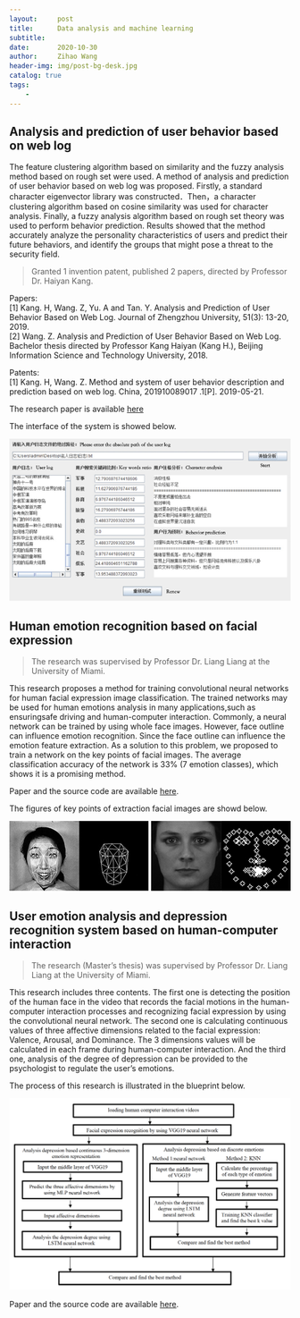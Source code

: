 ```yaml
---
layout:     post
title:      Data analysis and machine learning
subtitle:   
date:       2020-10-30
author:     Zihao Wang
header-img: img/post-bg-desk.jpg
catalog: true
tags:
    - 
---
```


## Analysis and prediction of user behavior based on web log

The feature clustering algorithm based on similarity and the fuzzy analysis method based on rough set were used. A method of analysis and prediction of user behavior based on web log was proposed. Firstly, a standard character eigenvector library was constructed．Then，a character clustering algorithm based on cosine similarity was used for character analysis. Finally, a fuzzy analysis algorithm based on rough set theory was used to perform behavior prediction. Results showed that the method accurately analyze the personality characteristics of users and predict their future behaviors, and identify the groups that might pose a threat to the security field.

>Granted 1 invention patent, published 2 papers, directed by Professor Dr. Haiyan Kang.

Papers:<br>
[1]	Kang. H, Wang. Z, Yu. A and Tan. Y. Analysis and Prediction of User Behavior Based on Web Log. Journal of   Zhengzhou University, 51(3): 13-20, 2019.<br>
[2]	Wang. Z. Analysis and Prediction of User Behavior Based on Web Log. Bachelor thesis directed by Professor Kang Haiyan (Kang H.), Beijing Information Science and  Technology University, 2018.

Patents:<br>
[1]	Kang. H, Wang. Z. Method and system of user behavior description and prediction based on web log. China, 201910089017 .1[P]. 2019-05-21.

The research paper is available [here](http://new.oversea.cnki.net/KCMS/detail/detail.aspx?dbcode=CJFQ&dbname=CJFDLAST2019&filename=ZZDZ201903008&v=MDAwNDFyQ1VSTE9mYnVSbUZpamdWcjdQUHpmUGRMRzRIOWpNckk5RmJJUjhlWDFMdXhZUzdEaDFUM3FUcldNMUY=)

The interface of the system is showed below.

![](https://raw.githubusercontent.com/wangzh3/wangzh3.github.io/master/upload/log.jpg)

## Human emotion recognition based on facial expression

>The research was supervised by Professor Dr. Liang Liang at the University of Miami.

This research proposes a method for training convolutional neural networks for human facial expression image classification. The trained networks may be used for human emotions analysis in many applications,such as ensuringsafe driving and human-computer interaction. Commonly, a neural network can be trained by using whole face images. However, face outline can influence emotion recognition. Since the face outline can influence the emotion feature extraction. As a solution to this problem, we proposed to train a network on the key points of facial images. The average classification accuracy of the network is 33% (7 emotion classes), which shows it is a promising method.

Paper and the source code are available [here](https://github.com/wangzh3/facial-emotion-recognition/blob/master/Human%20emotion%20recognition%20based%20on%20facial%20expression.pdf).

The figures of key points of extraction facial images are showd below.

![](https://github.com/wangzh3/wangzh3.github.io/blob/master/upload/facial%20emo.jpg?raw=true)
![](https://github.com/wangzh3/wangzh3.github.io/blob/master/upload/facial%20emotion.jpg?raw=true)

## User emotion analysis and depression recognition system based on human-computer interaction

>The research (Master’s thesis) was supervised by Professor Dr. Liang Liang at the University of Miami.

This research includes three contents. The first one is detecting the position of the human face in the video that records the facial motions in the human-computer interaction processes and recognizing facial expression by using the convolutional neural network. The second one is calculating continuous values of three affective dimensions related to the facial expression: Valence, Arousal, and Dominance. The 3 dimensions values will be calculated in each frame during human-computer interaction. And the third one, analysis of the degree of depression can be provided to the psychologist to regulate the user’s emotions.

The process of this research is illustrated in the blueprint below.

![](https://raw.githubusercontent.com/wangzh3/wangzh3.github.io/master/upload/master.png)

Paper and the source code are available [here](https://github.com/wangzh3/USER-EMOTION-ANALYSIS-AND-DEPRESSION-RECOGNITION-SYSTEM-BASED-ON-HUMAN-COMPUTER-INTERACTION/blob/master/Zihao%20Wang%20csc794%20final%20report.pdf).